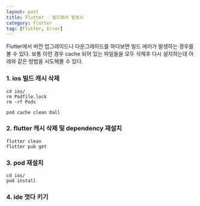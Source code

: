 ```yaml
---
layout: post
title: Flutter - 빌드에러 발생시
category: Flutter
tag: [Flutter, Error]
---
```


Flutter에서 버전 업그레이드나 다운그레이드를 하다보면 빌드 에러가 발생하는 경우를 볼 수 있다. 보통 이런 경우 cache 되어 있는 파일들을 모두 삭제후 다시 설치하는데 아래와 같은 방법을 시도해볼 수 있다.

### 1. ios 빌드 캐시 삭제
```
cd ios/
rm Podfile.lock
rm -rf Pods

pod cache clean 0all
```

### 2. flutter 캐시 삭제 및 dependency 재설치
```
flutter clean
flutter pub get
```

### 3. pod 재설치
```
cd ios/
pod install
```

### 4. ide 껏다 키기
